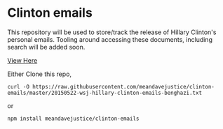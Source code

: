 # Clinton emails

This repository will be used to store/track the release of Hillary
Clinton's personal emails. Tooling around accessing these documents,
including search will be added soon.

[View Here](https://raw.githubusercontent.com/meandavejustice/clinton-emails/master/20150522-wsj-hillary-clinton-emails-benghazi.txt)

Either Clone this repo,

`curl -O https://raw.githubusercontent.com/meandavejustice/clinton-emails/master/20150522-wsj-hillary-clinton-emails-benghazi.txt`

or 

`npm install meandavejustice/clinton-emails`
